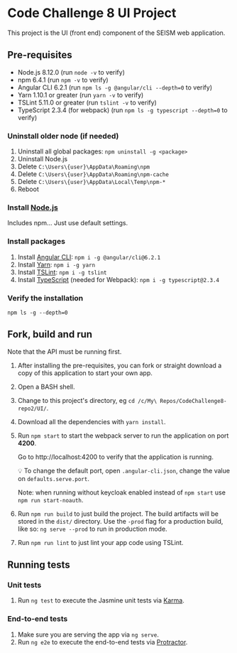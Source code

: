 # Code Challenge 8 UI Project

This project is the UI (front end) component of the SEISM web application.

## Pre-requisites

* Node.js 8.12.0 (run `node -v` to verify)
* npm 6.4.1 (run `npm -v` to verify)
* Angular CLI 6.2.1 (run `npm ls -g @angular/cli --depth=0` to verify)
* Yarn 1.10.1 or greater (run `yarn -v` to verify)
* TSLint 5.11.0 or greater  (run `tslint -v` to verify)
* TypeScript 2.3.4 (for webpack) (run `npm ls -g typescript --depth=0` to verify)

### Uninstall older node (if needed)

1. Uninstall all global packages: `npm uninstall -g <package>`
2. Uninstall Node.js
3. Delete `C:\Users\{user}\AppData\Roaming\npm`
4. Delete `C:\Users\{user}\AppData\Roaming\npm-cache`
5. Delete `C:\Users\{user}\AppData\Local\Temp\npm-*`
6. Reboot

### Install [Node.js](https://nodejs.org/)

Includes npm... Just use default settings.

### Install packages

1. Install [Angular CLI](https://angular.io/): `npm i -g @angular/cli@6.2.1`
2. Install [Yarn](https://yarnpkg.com/): `npm i -g yarn`
3. Install [TSLint](https://palantir.github.io/tslint/): `npm i -g tslint`
4. Install [TypeScript](https://www.npmjs.com/package/typescript) (needed for Webpack): `npm i -g typescript@2.3.4`


### Verify the installation

```
npm ls -g --depth=0
```

## Fork, build and run

Note that the API must be running first.

1. After installing the pre-requisites, you can fork or straight download a copy of this application to start your own app.
2. Open a BASH shell.
3. Change to this project's directory, eg `cd /c/My\ Repos/CodeChallenge8-repo2/UI/`.
4. Download all the dependencies with `yarn install`.
5. Run `npm start` to start the webpack server to run the application on port **4200**.

    Go to http://localhost:4200 to verify that the application is running.

    :bulb: To change the default port, open `.angular-cli.json`, change the value on `defaults.serve.port`.

    Note: when running without keycloak enabled instead of `npm start` use `npm run start-noauth`.

6. Run `npm run build` to just build the project. The build artifacts will be stored in the `dist/` directory. Use the `-prod` flag for a production build, like so: `ng serve --prod` to run in production mode.
7. Run `npm run lint` to just lint your app code using TSLint.

## Running tests

### Unit tests

1. Run `ng test` to execute the Jasmine unit tests via [Karma](https://karma-runner.github.io).

### End-to-end tests

1. Make sure you are serving the app via `ng serve`.
2. Run `ng e2e` to execute the end-to-end tests via [Protractor](http://www.protractortest.org/).
